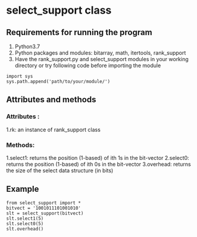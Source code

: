 # select_support class

## Requirements for running the program
1. Python3.7
2. Python packages and modules: bitarray, math, itertools, rank_support
3. Have the rank_support.py and select_support modules in your working directory or
try following code before importing the module
```
import sys
sys.path.append('path/to/your/module/')
```

## Attributes and methods
### Attributes :
1.rk: an instance of rank_support class
### Methods:
1.select1: returns the position (1-based) of ith 1s in the bit-vector
2.select0: returns the position (1-based) of ith 0s in the bit-vector
3.overhead: returns the size of the select data structure (in bits)

## Example 
```
from select_support import *
bitvect = '1001011101001010'
slt = select_support(bitvect)
slt.select1(5)
slt.select0(5)
slt.overhead()
```
